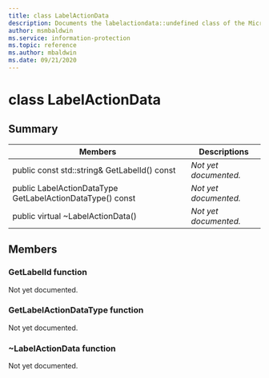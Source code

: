 ```yaml
---
title: class LabelActionData 
description: Documents the labelactiondata::undefined class of the Microsoft Information Protection (MIP) SDK.
author: msmbaldwin
ms.service: information-protection
ms.topic: reference
ms.author: mbaldwin
ms.date: 09/21/2020
---
```


# class LabelActionData 
  
## Summary
 Members                        | Descriptions                                
--------------------------------|---------------------------------------------
public const std::string& GetLabelId() const  | _Not yet documented._
public LabelActionDataType GetLabelActionDataType() const  | _Not yet documented._
public virtual ~LabelActionData()  | _Not yet documented._
  
## Members
  
### GetLabelId function
Not yet documented.

  
### GetLabelActionDataType function
Not yet documented.

  
### ~LabelActionData function
Not yet documented.
